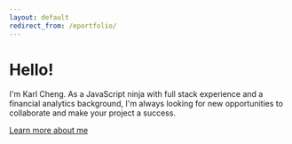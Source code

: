 ```yaml
---
layout: default
redirect_from: /eportfolio/
---
```


<div class="jumbotron">
  <h1>Hello!</h1>
  <p class="lead">
    I'm Karl Cheng. As a JavaScript ninja with full stack experience and a financial analytics background, I'm always looking for new opportunities to collaborate and make your project a success. 
  </p>
  <p><a class="btn btn-lg btn-success" href="{{ site.baseurl }}/about.html" role="button">Learn more about me</a></p>
</div>
